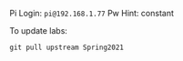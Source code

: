
Pi Login: `pi@192.168.1.77`
Pw Hint: constant

To update labs: 
```
git pull upstream Spring2021
```